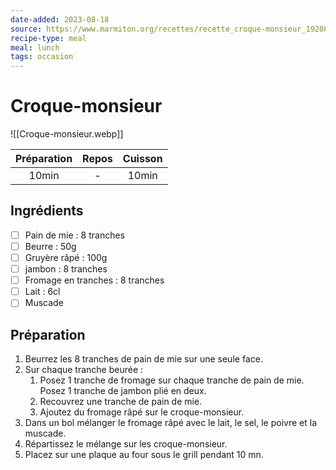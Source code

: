 ```yaml
---
date-added: 2023-08-18
source: https://www.marmiton.org/recettes/recette_croque-monsieur_19208.aspx
recipe-type: meal
meal: lunch
tags: occasion
---
```


# Croque-monsieur

![[Croque-monsieur.webp]]

| Préparation | Repos | Cuisson |
|:-----------:|:-----:|:-------:|
|    10min    |   -   |  10min  |

## Ingrédients

- [ ] Pain de mie : 8 tranches
- [ ] Beurre : 50g
- [ ] Gruyère râpé : 100g
- [ ] jambon : 8 tranches
- [ ] Fromage en tranches : 8 tranches
- [ ] Lait : 6cl
- [ ] Muscade

## Préparation

1. Beurrez les 8 tranches de pain de mie sur une seule face.
2. Sur chaque tranche beurée :
	1. Posez 1 tranche de fromage sur chaque tranche de pain de mie. Posez 1 tranche de jambon plié en deux.
	2. Recouvrez une tranche de pain de mie.
	3. Ajoutez du fromage râpé sur le croque-monsieur.
3. Dans un bol mélanger le fromage râpé avec le lait, le sel, le poivre et la muscade.
4. Répartissez le mélange sur les croque-monsieur.
5. Placez sur une plaque au four sous le grill pendant 10 mn.
